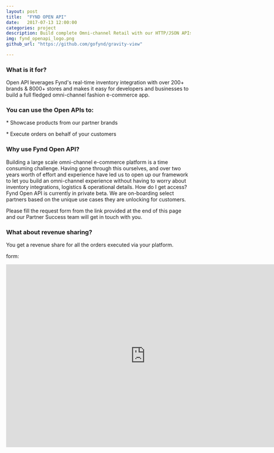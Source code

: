 ```yaml
---
layout: post
title:  "FYND OPEN API"
date:   2017-07-13 12:00:00
categories: project
description: Build complete Omni-channel Retail with our HTTP/JSON APIs
img: fynd_openapi_logo.png
github_url: "https://github.com/gofynd/gravity-view"

---
```


<h3>
What is it for?
</h3>

<p>
Open API leverages Fynd's real-time inventory integration with over 200+ brands & 8000+ stores and makes it easy for developers and businesses to build a full fledged omni-channel fashion e-commerce app.
</p>


<h3>
You can use the Open APIs to:
</h3>
<p>
  * Showcase products from our partner brands
</p>
<p>
  * Execute orders on behalf of your customers
</p>





<h3>
Why use Fynd Open API?
</h3>
<p>
Building a large scale omni-channel e-commerce platform is a time consuming challenge.
Having gone through this ourselves, and over two years worth of effort and experience have led us to open up our framework to let you build an omni-channel experience without having to worry about inventory integrations, logistics & operational details.
How do I get access?
Fynd Open API is currently in private beta. We are on-boarding select partners based on the unique use cases they are unlocking for customers.
</p>


<p>
Please fill the request form from the link provided at the end of this page and our Partner Success team will get in touch with you.
</p>

<h3>
What about revenue sharing?
</h3>

<p>
You get a revenue share for all the orders executed via your platform.
</p>

form:
<iframe src="https://docs.google.com/forms/d/e/1FAIpQLScdOTChhJX4SUw5KzwiNM5zJttabYQARR2aAR72f7S9n_V1FQ/viewform?embedded=true" width="760" height="500" frameborder="0" marginheight="0" marginwidth="0">Loading...</iframe>